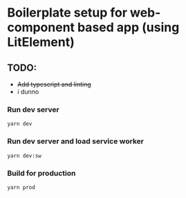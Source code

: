 # Boilerplate setup for web-component based app (using LitElement)

## TODO:
  * <strike>Add typescript and linting</strike>
  * i dunno

### Run dev server
```
yarn dev
```

### Run dev server and load service worker 
```
yarn dev:sw
```

### Build for production
```
yarn prod
```